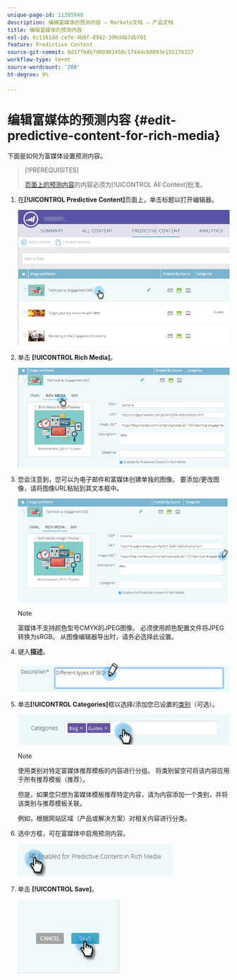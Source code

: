 ```yaml
---
unique-page-id: 11385940
description: 编辑富媒体的预测内容 — Marketo文档 — 产品文档
title: 编辑富媒体的预测内容
exl-id: 6c1161dd-cefe-4b0f-8942-396d4b7db701
feature: Predictive Content
source-git-commit: 0d37fbdb7d08901458c1744dc68893e155176327
workflow-type: tm+mt
source-wordcount: '208'
ht-degree: 0%

---
```


# 编辑富媒体的预测内容 {#edit-predictive-content-for-rich-media}

下面是如何为富媒体设置预测内容。

>[!PREREQUISITES]
>
>[页面上的预测内容](/help/marketo/product-docs/predictive-content/working-with-all-content/approve-a-title-for-predictive-content.md)的内容必须为[!UICONTROL All Content]批准。

1. 在&#x200B;**[!UICONTROL Predictive Content]**&#x200B;页面上，单击标题以打开编辑器。

   ![](assets/image2017-10-3-9-3a40-3a38.png)

1. 单击 **[!UICONTROL Rich Media]**。

   ![](assets/image2017-10-3-9-3a41-3a33.png)

1. 您会注意到，您可以为电子邮件和富媒体创建单独的图像。 要添加/更改图像，请将图像URL粘贴到其文本框中。

   ![](assets/image2017-10-3-9-3a42-3a20.png)

   >[!NOTE]
   >
   >富媒体不支持颜色型号CMYK的JPEG图像。 必须使用颜色配置文件将JPEG转换为sRGB。 从图像编辑器导出时，请务必选择此设置。

1. 键入&#x200B;**描述**。

   ![](assets/image2017-10-3-9-3a43-3a43.png)

1. 单击&#x200B;**[!UICONTROL Categories]**&#x200B;框以选择/添加您已设置的[类别](/help/marketo/product-docs/predictive-content/getting-started/set-up-categories.md)（可选）。

   ![](assets/image2017-10-3-9-3a55-3a57.png)

   >[!NOTE]
   >
   >使用类别对特定富媒体推荐模板的内容进行分组。 将类别留空可将该内容应用于所有推荐模板（推荐）。
   >
   >但是，如果您只想为富媒体模板推荐特定内容，请为内容添加一个类别，并将该类别与推荐模板关联。
   >
   >例如，根据网站区域（产品或解决方案）对相关内容进行分类。

1. 选中方框，可在富媒体中启用预测内容。

   ![](assets/six-1.png)

1. 单击 **[!UICONTROL Save]**。

   ![](assets/save.png)
